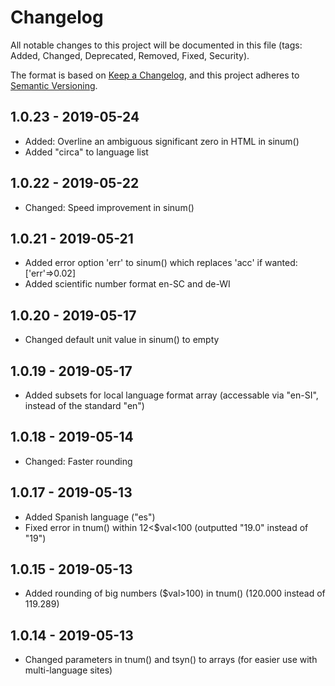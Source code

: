 # Changelog
All notable changes to this project will be documented in this file (tags: Added, Changed, Deprecated, Removed, Fixed, Security).

The format is based on [Keep a Changelog](https://keepachangelog.com/en/1.0.0/),
and this project adheres to [Semantic Versioning](https://semver.org/spec/v2.0.0.html).


## 1.0.23 - 2019-05-24
- Added: Overline an ambiguous significant zero in HTML in sinum() 
- Added "circa" to language list

## 1.0.22 - 2019-05-22
- Changed: Speed improvement in sinum() 

## 1.0.21 - 2019-05-21
- Added error option 'err' to sinum() which replaces 'acc' if wanted: ['err'=>0.02]
- Added scientific number format en-SC and de-WI 

## 1.0.20 - 2019-05-17
- Changed default unit value in sinum() to empty

## 1.0.19 - 2019-05-17
- Added subsets for local language format array (accessable via "en-SI", instead of the standard "en")

## 1.0.18 - 2019-05-14
- Changed: Faster rounding 

## 1.0.17 - 2019-05-13
- Added Spanish language ("es")
- Fixed error in tnum() within 12<$val<100 (outputted "19.0" instead of "19")

## 1.0.15 - 2019-05-13
- Added rounding of big numbers ($val>100) in tnum() (120.000 instead of 119.289)

## 1.0.14 - 2019-05-13
- Changed parameters in tnum() and tsyn() to arrays (for easier use with multi-language sites)

